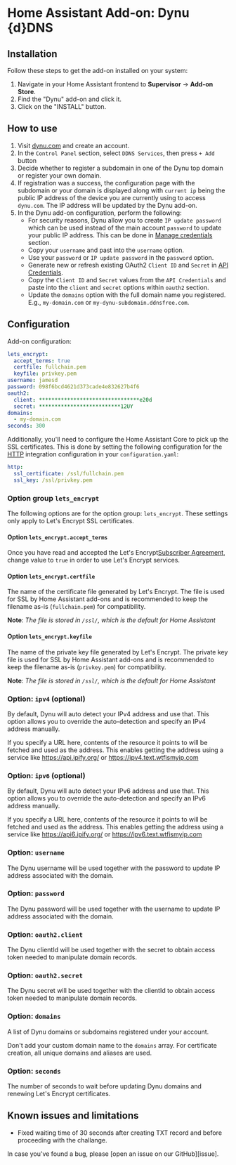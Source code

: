 # Home Assistant Add-on: Dynu {d}DNS

## Installation

Follow these steps to get the add-on installed on your system:

1. Navigate in your Home Assistant frontend to **Supervisor** -> **Add-on Store**.
2. Find the "Dynu" add-on and click it.
3. Click on the "INSTALL" button.

## How to use

1. Visit [dynu.com](https://www.dynu.com/) and create an account.
2. In the `Control Panel` section, select `DDNS Services`, then press `+ Add` button
3. Decide whether to register a subdomain in one of the Dynu top domain or register your own domain.
3. If registration was a success, the configuration page with the subdomain or your domain is displayed along with `current ip` being the public IP address of the device you are currently using to access `dynu.com`. The IP address will be updated by the Dynu add-on.
4. In the Dynu add-on configuration, perform the following:
	- For security reasons, Dynu allow you to create `IP update password` which can be used instead of the main account `password` to update your public IP address. This can be done in [Manage credentials](https://www.dynu.com/en-US/ControlPanel/ManageCredentials) section.
	- Copy your `username` and past into the `username` option.
	- Use your `password` or `IP update password` in the `password` option.
	- Generate new or refresh existing OAuth2 `Client ID` and `Secret` in [API Credentials](https://www.dynu.com/en-US/ControlPanel/APICredentials).
    - Copy the `Client ID` and `Secret` values from the `API Credentials` and paste into the `client` and `secret` options within `oauth2` section.
    - Update the `domains` option with the full domain name you registered. E.g., `my-domain.com` or `my-dynu-subdomain.ddnsfree.com`.

## Configuration

Add-on configuration:

```yaml
lets_encrypt:
  accept_terms: true
  certfile: fullchain.pem
  keyfile: privkey.pem
username: jamesd
password: 098f6bcd4621d373cade4e832627b4f6
oauth2:
  client: ********************************e20d
  secret: **************************12UY
domains:
  - my-domain.com
seconds: 300
```

Additionally, you'll need to configure the Home Assistant Core to pick up the SSL certificates. This is done by setting the following configuration for the [HTTP][HTTP] integration configuration in your `configuration.yaml`:

```yaml
http:
  ssl_certificate: /ssl/fullchain.pem
  ssl_key: /ssl/privkey.pem
```

### Option group `lets_encrypt`

The following options are for the option group: `lets_encrypt`. These settings
only apply to Let's Encrypt SSL certificates.

#### Option `lets_encrypt.accept_terms`

Once you have read and accepted the Let's Encrypt[Subscriber Agreement](https://letsencrypt.org/repository/), change value to `true` in order to use Let's Encrypt services.

#### Option `lets_encrypt.certfile`

The name of the certificate file generated by Let's Encrypt. The file is used for SSL by Home Assistant add-ons and is recommended to keep the filename as-is (`fullchain.pem`) for compatibility.

**Note**: _The file is stored in `/ssl/`, which is the default for Home Assistant_

#### Option `lets_encrypt.keyfile`

The name of the private key file generated by Let's Encrypt. The private key file is used for SSL by Home Assistant add-ons and is recommended to keep the filename as-is (`privkey.pem`) for compatibility.

**Note**: _The file is stored in `/ssl/`, which is the default for Home Assistant_

### Option: `ipv4` (optional)

By default, Dynu will auto detect your IPv4 address and use that.
This option allows you to override the auto-detection and specify an
IPv4 address manually.

If you specify a URL here, contents of the resource it points to will be
fetched and used as the address. This enables getting the address using
a service like https://api.ipify.org/ or https://ipv4.text.wtfismyip.com

### Option: `ipv6` (optional)

By default, Dynu will auto detect your IPv6 address and use that.
This option allows you to override the auto-detection and specify an
IPv6 address manually.

If you specify a URL here, contents of the resource it points to will be
fetched and used as the address. This enables getting the address using
a service like https://api6.ipify.org/ or https://ipv6.text.wtfismyip.com

### Option: `username`

The Dynu username will be used together with the password to update IP address associated with the domain.

### Option: `password`

The Dynu password will be used together with the username to update IP address associated with the domain.

### Option: `oauth2.client`

The Dynu clientId will be used together with the secret to obtain access token needed to manipulate domain records.

### Option: `oauth2.secret`

The Dynu secret will be used together with the clientId to obtain access token needed to manipulate domain records.

### Option: `domains`

A list of Dynu domains or subdomains registered under your account. 

Don't add your custom domain name to the `domains` array. For certificate creation, all unique domains and aliases are used.

### Option: `seconds`

The number of seconds to wait before updating Dynu domains and renewing Let's Encrypt certificates.

## Known issues and limitations

- Fixed waiting time of 30 seconds after creating TXT record and before proceeding with the challange.



In case you've found a bug, please [open an issue on our GitHub][issue].

[dynu]: https://dynu.com
[dynu-faq]: https://www.dynu.com/en-US/Resources/FAQ
[dynu-tutorials]: https://www.dynu.com/en-US/Resources/Tutorials
[HTTP]: https://www.home-assistant.io/integrations/http/
